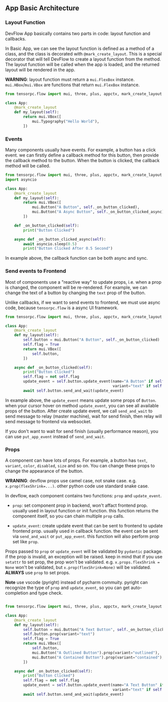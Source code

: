 ## App Basic Architecture

### Layout Function

DevFlow App basically contains two parts in code: layout function and callbacks.

In Basic App, we can see the layout function is defined as a method of a class, and the class is decorated with ```@mark_create_layout```. This is a special decorator that will tell DevFlow to create a layout function from the method. The layout function will be called when the app is loaded, and the returned layout will be rendered in the app.

**WARNING**: layout function must return a ```mui.FlexBox``` instance. ```mui.HBox```/```mui.VBox``` are functions that return ```mui.FlexBox``` instance.

```Python 
from tensorpc.flow import mui, three, plus, appctx, mark_create_layout

class App:
    @mark_create_layout
    def my_layout(self):
        return mui.VBox([
            mui.Typography("Hello World"),
        ])
```

### Events

Many components usually have events. For example, a button has a click event. we can firstly define a callback method for this button, then provide the callback method to the button. When the button is clicked, the callback method will be called.

```Python 
from tensorpc.flow import mui, three, plus, appctx, mark_create_layout
import asyncio

class App:
    @mark_create_layout
    def my_layout(self):
        return mui.VBox([
            mui.Button("A Button", self._on_button_clicked),
            mui.Button("A Async Button", self._on_button_clicked_async),
        ])

    def _on_button_clicked(self):
        print("Button Clicked")

    async def _on_button_clicked_async(self):
        await asyncio.sleep(0.5)
        print("Button Clicked After 0.5 Second")
```


In example above, the callback function can be both async and sync.

### Send events to Frontend

Most of components use a "reactive way" to update props, i.e. when a prop is changed, the component will be re-rendered. For example, we can change the text of a button by changing the ```text``` prop of the button.

Unlike callbacks, if we want to send events to frontend, we must use async code, because ```tensorpc.flow``` is a async UI framework.

```Python
from tensorpc.flow import mui, three, plus, appctx, mark_create_layout

class App:
    @mark_create_layout
    def my_layout(self):
        self.button = mui.Button("A Button", self._on_button_clicked)
        self.flag = True
        return mui.VBox([
            self.button,
        ])

    async def _on_button_clicked(self):
        print("Button Clicked")
        self.flag = not self.flag
        update_event = self.button.update_event(name="A Button" if self.flag else "A Outlined Button", 
                                                variant="text" if self.flag else "outlined")
        await self.button.send_and_wait(update_event)

```

In example above, the ```update_event``` means update some props of ```Button```. when your cursor hover on method ```update_event```, you can see all available props of the button. After create update event, we call ```send_and_wait``` to send message to relay (master machine), wait for send finish, then relay will send message to frontend via websocket.

If you don't want to wait for send finish (usually performance reason), you can use ```put_app_event``` instead of ```send_and_wait```.

### Props 
A component can have lots of props. For example, a button has ```text```, ```variant```, ```color```, ```disabled```, ```size``` and so on. You can change these props to change the appearance of the button.

**WRANING**: devflow props use camel case, not snake case. e.g. ```x.prop(flexShrink=...)```. other python code use standard snake case.

In devflow, each component contains two functions: ```prop``` and ```update_event```.

* ```prop```: set component prop in backend, won't affact frontend prop. usually used in layout function or init function. this function returns the component itself, so you can chain multiple ```prop``` calls.

* ```update_event```: create update event that can be sent to frontend to update frontend prop. usually used in callback function. the event can be sent via ```send_and_wait``` or ```put_app_event```. this function will also perform prop set like ```prop```.

Props passed to ```prop``` or ```update_event``` will be validated by ```pydantic``` package. if the prop is invalid, an exception will be raised. keep in mind that if you use ```setattr``` to set prop, the prop won't be validated. e.g. ```x.props.flexShrink = None``` won't be validated, but ```x.prop(flexShrink=None)``` will be validated. **ALWAYS** use ```prop``` to set props.

**Note** use vscode (pyright) instead of pycharm commuity. pyright can recognize the type of ```prop``` and ```update_event```, so you can get auto-completion and type check.

```Python

from tensorpc.flow import mui, three, plus, appctx, mark_create_layout

class App:
    @mark_create_layout
    def my_layout(self):
        self.button = mui.Button("A Text Button", self._on_button_clicked)
        self.button.prop(variant="text")
        self.flag = True
        return mui.VBox([
            self.button,
            mui.Button("A Outlined Button").prop(variant="outlined"),
            mui.Button("A Contained Button").prop(variant="contained"),
        ])

    async def _on_button_clicked(self):
        print("Button Clicked")
        self.flag = not self.flag
        update_event = self.button.update_event(name="A Text Button" if self.flag else "A Outlined Button", 
                                                variant="text" if self.flag else "outlined")
        await self.button.send_and_wait(update_event)

```

